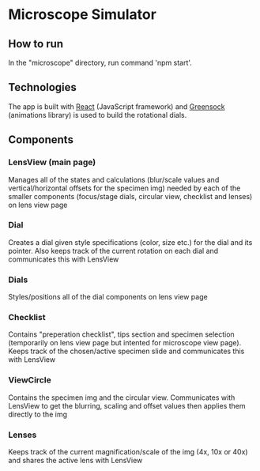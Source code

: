 # Microscope Simulator

## How to run
In the "microscope" directory, run command 'npm start'.

## Technologies
The app is built with [React](https://reactjs.org/) (JavaScript framework) and [Greensock](https://greensock.com/) (animations library) is used to build the rotational dials.

## Components

### LensView (main page)
Manages all of the states and calculations (blur/scale values and vertical/horizontal offsets for the specimen img) needed by each of the smaller components (focus/stage dials, circular view, checklist and lenses) on lens view page 

### Dial
Creates a dial given style specifications (color, size etc.) for the dial and its pointer. Also keeps track of the current rotation on each dial and communicates this with LensView

### Dials 
Styles/positions all of the dial components on lens view page

### Checklist
Contains "preperation checklist", tips section and specimen selection (temporarily on lens view page but intented for microscope view page). Keeps track of the chosen/active specimen slide and communicates this with LensView

### ViewCircle
Contains the specimen img and the circular view. Communicates with LensView to get the blurring, scaling and offset values then applies them directly to the img

### Lenses
Keeps track of the current magnification/scale of the img (4x, 10x or 40x) and shares the active lens with LensView


